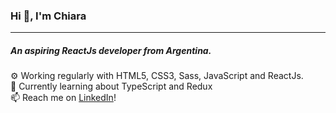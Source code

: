 ### Hi 👋, I'm Chiara
___
##### An aspiring ReactJs developer from Argentina.

⚙️ Working regularly with HTML5, CSS3, Sass, JavaScript and ReactJs.  
🌱 Currently learning about TypeScript and Redux  
📫 Reach me on [LinkedIn](https://www.linkedin.com/in/chiara-ferrarino-juarez/)!  

<!--
**cferrarino/cferrarino** is a ✨ _special_ ✨ repository because its `README.md` (this file) appears on your GitHub profile.

Here are some ideas to get you started:

- 🔭 I’m currently working on ...
- 🌱 I’m currently learning ...
- 👯 I’m looking to collaborate on ...
- 🤔 I’m looking for help with ...
- 💬 Ask me about ...
- 📫 How to reach me: ...
- 😄 Pronouns: ...
- ⚡ Fun fact: ...
-->

